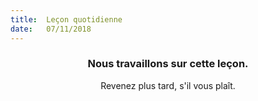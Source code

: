 ```yaml
---
title:  Leçon quotidienne
date:   07/11/2018
---
```


### <center>Nous travaillons sur cette leçon.</center>
<center>Revenez plus tard, s'il vous plaît.</center>